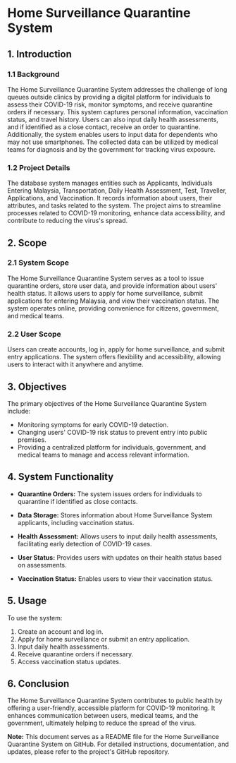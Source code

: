 # Home Surveillance Quarantine System

## 1. Introduction

### 1.1 Background

The Home Surveillance Quarantine System addresses the challenge of long queues outside clinics by providing a digital platform for individuals to assess their COVID-19 risk, monitor symptoms, and receive quarantine orders if necessary. This system captures personal information, vaccination status, and travel history. Users can also input daily health assessments, and if identified as a close contact, receive an order to quarantine. Additionally, the system enables users to input data for dependents who may not use smartphones. The collected data can be utilized by medical teams for diagnosis and by the government for tracking virus exposure.

### 1.2 Project Details

The database system manages entities such as Applicants, Individuals Entering Malaysia, Transportation, Daily Health Assessment, Test, Traveller, Applications, and Vaccination. It records information about users, their attributes, and tasks related to the system. The project aims to streamline processes related to COVID-19 monitoring, enhance data accessibility, and contribute to reducing the virus's spread.

## 2. Scope

### 2.1 System Scope

The Home Surveillance Quarantine System serves as a tool to issue quarantine orders, store user data, and provide information about users' health status. It allows users to apply for home surveillance, submit applications for entering Malaysia, and view their vaccination status. The system operates online, providing convenience for citizens, government, and medical teams.

### 2.2 User Scope

Users can create accounts, log in, apply for home surveillance, and submit entry applications. The system offers flexibility and accessibility, allowing users to interact with it anywhere and anytime.

## 3. Objectives

The primary objectives of the Home Surveillance Quarantine System include:

- Monitoring symptoms for early COVID-19 detection.
- Changing users' COVID-19 risk status to prevent entry into public premises.
- Providing a centralized platform for individuals, government, and medical teams to manage and access relevant information.

## 4. System Functionality

- **Quarantine Orders:** The system issues orders for individuals to quarantine if identified as close contacts.

- **Data Storage:** Stores information about Home Surveillance System applicants, including vaccination status.

- **Health Assessment:** Allows users to input daily health assessments, facilitating early detection of COVID-19 cases.

- **User Status:** Provides users with updates on their health status based on assessments.

- **Vaccination Status:** Enables users to view their vaccination status.

## 5. Usage

To use the system:

1. Create an account and log in.
2. Apply for home surveillance or submit an entry application.
3. Input daily health assessments.
4. Receive quarantine orders if necessary.
5. Access vaccination status updates.

## 6. Conclusion

The Home Surveillance Quarantine System contributes to public health by offering a user-friendly, accessible platform for COVID-19 monitoring. It enhances communication between users, medical teams, and the government, ultimately helping to reduce the spread of the virus.

**Note:** This document serves as a README file for the Home Surveillance Quarantine System on GitHub. For detailed instructions, documentation, and updates, please refer to the project's GitHub repository.
